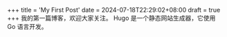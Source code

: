 +++
title = 'My First Post'
date = 2024-07-18T22:29:02+08:00
draft = true
+++
我的第一篇博客，欢迎大家关注。
Hugo 是一个静态网站生成器，它使用 Go 语言开发。